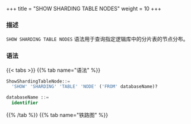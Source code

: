 +++
title = "SHOW SHARDING TABLE NODES"
weight = 10
+++

### 描述

`SHOW SHARDING TABLE NODES` 语法用于查询指定逻辑库中的分片表的节点分布。

### 语法

{{< tabs >}}
{{% tab name="语法" %}}
```sql
ShowShardingTableNode::=
  'SHOW' 'SHARDING' 'TABLE' 'NODE' ('FROM' databaseName)?

databaseName ::=
  identifier
```
{{% /tab %}}
{{% tab name="铁路图" %}}
<iframe frameborder="0" name="diagram" id="diagram" width="100%" height="100%"></iframe>
{{% /tab %}}
{{< /tabs >}}

### 补充说明

- 未指定 `databaseName` 时，默认是当前使用的 `DATABASE`。 如果也未使用 `DATABASE` 则会提示 `No database selected`。

### 返回值说明

| 列     | 说明          |
| ------| --------------|
| name  | 分片规则名称    |
| nodes | 分片节点       |

### 示例

- 查询指定逻辑库中的分片表的节点分布

```sql
SHOW SHARDING TABLE NODES FROM sharding_db;
```

```sql
mysql> SHOW SHARDING TABLE NODES FROM sharding_db;
+--------------+------------------------------------------------------------------------------------------------------------+
| name         | nodes                                                                                                      |
+--------------+------------------------------------------------------------------------------------------------------------+
| t_order_item | resource_0.t_order_item_0, resource_0.t_order_item_1, resource_1.t_order_item_0, resource_1.t_order_item_1 |
+--------------+------------------------------------------------------------------------------------------------------------+
1 row in set (0.00 sec)
```

- 查询当前逻辑库中的分片表的节点分布

```sql
SHOW SHARDING TABLE NODES;
```

```sql
mysql> SHOW SHARDING TABLE NODES;
+--------------+------------------------------------------------------------------------------------------------------------+
| name         | nodes                                                                                                      |
+--------------+------------------------------------------------------------------------------------------------------------+
| t_order_item | resource_0.t_order_item_0, resource_0.t_order_item_1, resource_1.t_order_item_0, resource_1.t_order_item_1 |
+--------------+------------------------------------------------------------------------------------------------------------+
1 row in set (0.00 sec)
```

### 保留字

`SHOW`、`SHARDING`、`TABLE`、`NODE`、`FROM`

### 相关链接

- [保留字](/cn/reference/distsql/syntax/reserved-word/)

